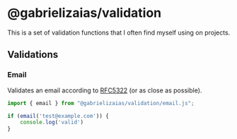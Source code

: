 # @gabrielizaias/validation

This is a set of validation functions that I often find myself using on projects.

## Validations

### Email

Validates an email according to [RFC5322](https://tools.ietf.org/html/rfc5322#section-3.4) (or as close as possible).

```js
import { email } from "@gabrielizaias/validation/email.js";

if (email('test@example.com')) {
	console.log('valid')
}
```
